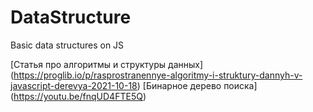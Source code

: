 # DataStructure

Basic data structures on JS

[Статья про алгоритмы и структуры данных] (https://proglib.io/p/rasprostranennye-algoritmy-i-struktury-dannyh-v-javascript-derevya-2021-10-18)
[Бинарное дерево поиска] (https://youtu.be/fnqUD4FTE5Q)
